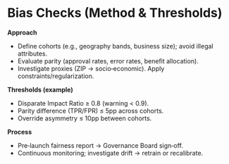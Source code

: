 # Bias Checks (Method & Thresholds)

**Approach**
- Define cohorts (e.g., geography bands, business size); avoid illegal attributes.
- Evaluate parity (approval rates, error rates, benefit allocation).
- Investigate proxies (ZIP → socio‑economic). Apply constraints/regularization.

**Thresholds (example)**
- Disparate Impact Ratio ≥ 0.8 (warning < 0.9).
- Parity difference (TPR/FPR) ≤ 5pp across cohorts.
- Override asymmetry ≤ 10pp between cohorts.

**Process**
- Pre‑launch fairness report → Governance Board sign‑off.
- Continuous monitoring; investigate drift → retrain or recalibrate.
